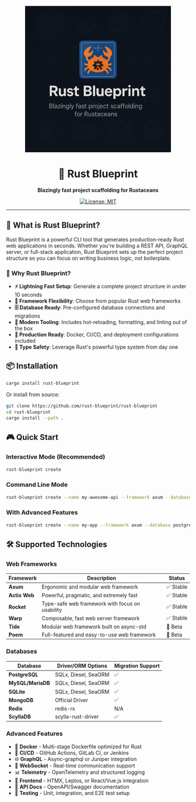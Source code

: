 <div align="center">
  <img src="https://github.com/pratik-codes/rust-blueprint/blob/main/public/blueprint-cover.png" alt="Rust Blueprint Logo" width="400"/>
  
  # 🦀 Rust Blueprint
  
  **Blazingly fast project scaffolding for Rustaceans**
  
  [![License: MIT](https://img.shields.io/badge/License-MIT-yellow.svg)](https://opensource.org/licenses/MIT)

</div>

---

## 🚀 What is Rust Blueprint?

Rust Blueprint is a powerful CLI tool that generates production-ready Rust web applications in seconds. Whether you're building a REST API, GraphQL server, or full-stack application, Rust Blueprint sets up the perfect project structure so you can focus on writing business logic, not boilerplate.

### 🎯 Why Rust Blueprint?

- **⚡ Lightning Fast Setup**: Generate a complete project structure in under 10 seconds
- **🔧 Framework Flexibility**: Choose from popular Rust web frameworks
- **🗄️ Database Ready**: Pre-configured database connections and migrations
- **🎨 Modern Tooling**: Includes hot-reloading, formatting, and linting out of the box
- **🐳 Production Ready**: Docker, CI/CD, and deployment configurations included
- **🦾 Type Safety**: Leverage Rust's powerful type system from day one

## 📦 Installation
```bash
cargo install rust-blueprint
```

Or install from source:

```bash
git clone https://github.com/rust-blueprint/rust-blueprint
cd rust-blueprint
cargo install --path .
```

## 🎮 Quick Start

### Interactive Mode (Recommended)

```bash
rust-blueprint create
```

### Command Line Mode

```bash
rust-blueprint create --name my-awesome-api --framework axum --database postgres
```

### With Advanced Features

```bash
rust-blueprint create --name my-app --framework axum --database postgres --features docker,github-actions
```

## 🛠️ Supported Technologies

### Web Frameworks

| Framework | Description | Status |
|-----------|-------------|---------|
| **Axum** | Ergonomic and modular web framework | ✅ Stable |
| **Actix Web** | Powerful, pragmatic, and extremely fast | ✅ Stable |
| **Rocket** | Type-safe web framework with focus on usability | ✅ Stable |
| **Warp** | Composable, fast web server framework | ✅ Stable |
| **Tide** | Modular web framework built on async-std | 🚧 Beta |
| **Poem** | Full-featured and easy-to-use web framework | 🚧 Beta |

### Databases

| Database | Driver/ORM Options | Migration Support |
|----------|-------------------|-------------------|
| **PostgreSQL** | SQLx, Diesel, SeaORM | ✅ |
| **MySQL/MariaDB** | SQLx, Diesel, SeaORM | ✅ |
| **SQLite** | SQLx, Diesel, SeaORM | ✅ |
| **MongoDB** | Official Driver | ✅ |
| **Redis** | redis-rs | N/A |
| **ScyllaDB** | scylla-rust-driver | ✅ |

### Advanced Features

- 🐳 **Docker** - Multi-stage Dockerfile optimized for Rust
- 🔄 **CI/CD** - GitHub Actions, GitLab CI, or Jenkins
- 🌐 **GraphQL** - Async-graphql or Juniper integration
- 🔌 **WebSocket** - Real-time communication support
- 📊 **Telemetry** - OpenTelemetry and structured logging
- 🎨 **Frontend** - HTMX, Leptos, or React/Vue.js integration
- 📝 **API Docs** - OpenAPI/Swagger documentation
- 🧪 **Testing** - Unit, integration, and E2E test setup

